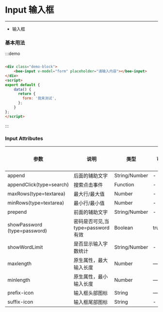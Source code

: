 # Input 输入框 
----
- 输入框

### 基本用法

<div class="demo-block">
    <bee-input v-model="form" placeholder="请输入内容"></bee-input>
</div>
<script>
export default {
    data() {
      return {
        form: '我来测试',
      };
    }
};
</script>

:::demo
```html

<div class="demo-block">
    <bee-input v-model="form" placeholder="请输入内容"></bee-input>
</div>
<script>
export default {
    data() {
      return {
        form: '我来测试',
      };
    }
};
</script>

```
:::

### Input Attributes

|参数|说明|类型|可选值|默认值|
|----------------|-----------------------|--------------------|------------------|---------------------|
|append|后面的辅助文字|String/Number|-|-|
|appendClick<tag>(type=search)</tag>|搜索点击事件|Function|-|-|
|maxRows<tag>(type=textarea)</tag>|最大行/最大值|Number|-|4|
|minRows<tag>(type=textarea)</tag>|最小行/最小值|Number|-|2|
|prepend|前面的辅助文字|String/Number|-|-|
|showPassword <tag>(type=password)</tag>|密码是否可见,当type=password有效|Boolean|true/false|true|
|showWordLimit|是否显示输入字数统计|String/Number|-|-|
|maxlength|原生属性，最大输入长度|Number|—|—|
|minlength|原生属性，最小输入长度|Number|—|—|
|prefix-icon|输入框头部图标|String|—|—|
|suffix-icon|输入框尾部图标|String|-|—|	









